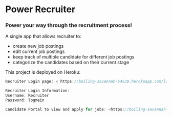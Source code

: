 # Power Recruiter

### Power your way through the recruitment process!


A single app that allows recruiter to:
* create new job postings
* edit current job postings
* keep track of multiple candidate for different job postings
* categorize the candidates based on their current stage

This project is deployed on Heroku:
```js
Recruiter Login page: < https://boiling-savannah-54530.herokuapp.com/login >

Recruiter Login Information:
Username: Recruiter
Password: logmein

Candidate Portal to view and apply for jobs: <https://boiling-savannah-54530.herokuapp.com/>
```
